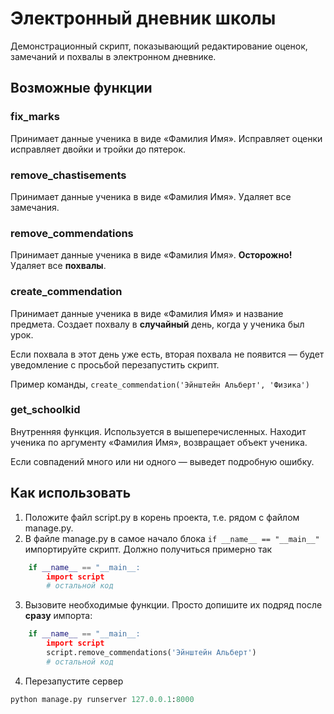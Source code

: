 # Электронный дневник школы

Демонстрационный скрипт, показывающий редактирование оценок, замечаний и похвалы в электронном дневнике.
## Возможные функции


### fix_marks
Принимает данные ученика в виде «Фамилия Имя». Исправляет оценки исправляет двойки и тройки до пятерок.

### remove_chastisements
Принимает данные ученика в виде «Фамилия Имя». Удаляет все замечания.
### remove_commendations
Принимает данные ученика в виде «Фамилия Имя». **Осторожно!** Удаляет все **похвалы**.
### create_commendation
Принимает данные ученика в виде «Фамилия Имя» и название предмета. Создает похвалу в **случайный** день, когда у ученика был урок.

Если похвала в этот день уже есть, вторая похвала не появится — будет уведомление с просьбой перезапустить скрипт.

Пример команды, `create_commendation('Эйнштейн Альберт', 'Физика')`
### get_schoolkid
Внутренняя функция. Используется в вышеперечисленных. Находит ученика по аргументу «Фамилия Имя», возвращает объект ученика.

Если совпадений много или ни одного — выведет подробную ошибку.

## Как использовать
1. Положите файл script.py в корень проекта, т.е. рядом с файлом manage.py.
1. В файле manage.py в самое начало блока `if __name__ == "__main__"` импортируйте скрипт. Должно получиться примерно так
```python
    if __name__ == "__main__:
        import script
        # остальной код
```
3.  Вызовите необходимые функции. Просто допишите их подряд после **сразу** импорта: 
```python
    if __name__ == "__main__:
        import script
        script.remove_commendations('Эйнштейн Альберт')
        # остальной код
``` 

4. Перезапустите сервер 
```python
python manage.py runserver 127.0.0.1:8000
```